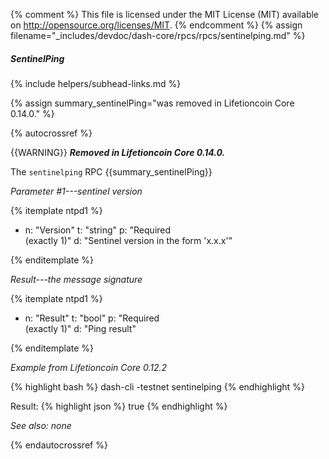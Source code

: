 {% comment %}
This file is licensed under the MIT License (MIT) available on
http://opensource.org/licenses/MIT.
{% endcomment %}
{% assign filename="_includes/devdoc/dash-core/rpcs/rpcs/sentinelping.md" %}

##### SentinelPing
{% include helpers/subhead-links.md %}
<!-- __ -->
{% assign summary_sentinelPing="was removed in Lifetioncoin Core 0.14.0." %}

{% autocrossref %}

{{WARNING}} **_Removed in Lifetioncoin Core 0.14.0._**

The `sentinelping` RPC {{summary_sentinelPing}}

*Parameter #1---sentinel version*

{% itemplate ntpd1 %}
- n: "Version"
  t: "string"
  p: "Required<br>(exactly 1)"
  d: "Sentinel version in the form 'x.x.x'"

{% enditemplate %}

*Result---the message signature*

{% itemplate ntpd1 %}
- n: "Result"
  t: "bool"
  p: "Required<br>(exactly 1)"
  d: "Ping result"

{% enditemplate %}

*Example from Lifetioncoin Core 0.12.2*

{% highlight bash %}
dash-cli -testnet sentinelping
{% endhighlight %}

Result:
{% highlight json %}
true
{% endhighlight %}

*See also: none*

{% endautocrossref %}
